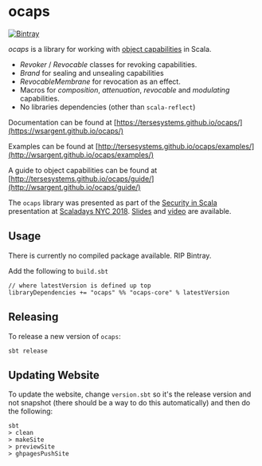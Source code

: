 # ocaps

[![Bintray](https://api.bintray.com/packages/tersesystems/maven/ocaps-core/images/download.svg)](https://bintray.com/wsargent/maven/ocaps-core/_latestVersion)

*ocaps* is a library for working with [object capabilities](https://en.wikipedia.org/wiki/Object-capability_model) in Scala.

- *Revoker* / *Revocable* classes for revoking capabilities.
- *Brand* for sealing and unsealing capabilities
- *RevocableMembrane* for revocation as an effect.
- Macros for *composition*, *attenuation*, *revocable* and *modulating* capabilities.
- No libraries dependencies (other than `scala-reflect`)

Documentation can be found at [https://tersesystems.github.io/ocaps/](https://wsargent.github.io/ocaps/)

Examples can be found at [http://tersesystems.github.io/ocaps/examples/](http://wsargent.github.io/ocaps/examples/)

A guide to object capabilities can be found at [http://tersesystems.github.io/ocaps/guide/](http://wsargent.github.io/ocaps/guide/)


The `ocaps` library was presented as part of the [Security in Scala](https://na.scaladays.org/schedule/security-with-scala-refined-types-and-object-capabilities) presentation at [Scaladays NYC 2018](https://na.scaladays.org/).  [Slides](https://tersesystems.github.io/ocaps/slides/) and [video](https://slideslive.com/38908776/security-with-scala-refined-types-and-object-capabilities?subdomain=false) are available.

## Usage

There is currently no compiled package available.  RIP Bintray.

Add the following to `build.sbt`

```
// where latestVersion is defined up top
libraryDependencies += "ocaps" %% "ocaps-core" % latestVersion
```

## Releasing

To release a new version of `ocaps`:

```
sbt release
```

## Updating Website

To update the website, change `version.sbt` so it's the release version and not snapshot (there should be a way to do this automatically) and then do the following:

```
sbt
> clean 
> makeSite
> previewSite
> ghpagesPushSite
```
